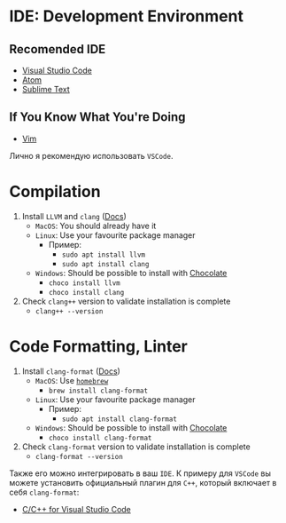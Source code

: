 # IDE: Development Environment

## Recomended IDE
- [Visual Studio Code](https://code.visualstudio.com/)
- [Atom](https://atom.io/)
- [Sublime Text](https://www.sublimetext.com/)

## If You Know What You're Doing
- [Vim](https://www.vim.org/)

Лично я рекомендую использовать `VSCode`.

# Compilation

1. Install `LLVM` and `clang` ([Docs](https://clang.llvm.org/))
    - `MacOS`: You should already have it
    - `Linux`: Use your favourite package manager
      - Пример:
        - `sudo apt install llvm`
        - `sudo apt install clang`
    - `Windows`: Should be possible to install with [Chocolate](https://community.chocolatey.org/)
      - `choco install llvm`
      - `choco install clang`
2. Check `clang++` version to validate installation is complete
    - `clang++ --version`

# Code Formatting, Linter

1. Install `clang-format` ([Docs](https://clang.llvm.org/docs/ClangFormat.html))
    - `MacOS`: Use [`homebrew`](https://brew.sh/)
      - `brew install clang-format`
    - `Linux`: Use your favourite package manager
      - Пример:
        - `sudo apt install clang-format`
    - `Windows`: Should be possible to install with [Chocolate](https://community.chocolatey.org/)
      - `choco install clang-format`
2. Check `clang-format` version to validate installation is complete
    - `clang-format --version`

Также его можно интегрировать в ваш `IDE`. К примеру для `VSCode` вы можете установить официальный плагин для `C++`, который включает в себя `clang-format`:
  - [C/C++ for Visual Studio Code](https://marketplace.visualstudio.com/items?itemName=ms-vscode.cpptools)
